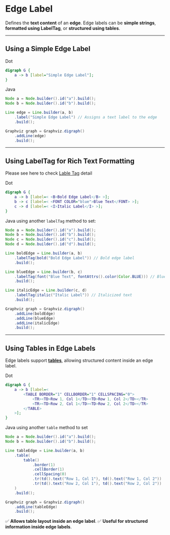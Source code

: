 # Edge Label

Defines the **text content** of an **edge**. Edge labels can be **simple strings**, **formatted using LabelTag**, or **structured using tables**.

------

## **Using a Simple Edge Label**

Dot

```dot
digraph G {
    a -> b [label="Simple Edge Label"];
}
```

Java

```java
Node a = Node.builder().id("a").build();
Node b = Node.builder().id("b").build();

Line edge = Line.builder(a, b)
    .label("Simple Edge Label") // Assigns a text label to the edge
    .build();

Graphviz graph = Graphviz.digraph()
    .addLine(edge)
    .build();
```

------

## **Using LabelTag for Rich Text Formatting**

Please see here to check [Lable Tag](../LabelTag.md) detail

Dot

```dot
digraph G {
    a -> b [label=< <B>Bold Edge Label</B> >];
    b -> c [label=< <FONT COLOR="blue">Blue Text</FONT> >];
    c -> d [label=< <I>Italic Label</I> >];
}
```

Java using another `labelTag`  method to set:

```java
Node a = Node.builder().id("a").build();
Node b = Node.builder().id("b").build();
Node c = Node.builder().id("c").build();
Node d = Node.builder().id("d").build();

Line boldEdge = Line.builder(a, b)
    .labelTag(bold("Bold Edge Label")) // Bold edge label
    .build();

Line blueEdge = Line.builder(b, c)
    .labelTag(font("Blue Text", fontAttrs().color(Color.BLUE))) // Blue text
    .build();

Line italicEdge = Line.builder(c, d)
    .labelTag(italic("Italic Label")) // Italicized text
    .build();

Graphviz graph = Graphviz.digraph()
    .addLine(boldEdge)
    .addLine(blueEdge)
    .addLine(italicEdge)
    .build();
```

------

## **Using Tables in Edge Labels**

Edge labels support **[tables](../Table.md)**, allowing structured content inside an edge label.

Dot

```dot
digraph G {
    a -> b [label=<
        <TABLE BORDER="1" CELLBORDER="1" CELLSPACING="0">
            <TR><TD>Row 1, Col 1</TD><TD>Row 1, Col 2</TD></TR>
            <TR><TD>Row 2, Col 1</TD><TD>Row 2, Col 2</TD></TR>
        </TABLE>
    >];
}
```

Java using another `table` method to set

```java
Node a = Node.builder().id("a").build();
Node b = Node.builder().id("b").build();

Line tableEdge = Line.builder(a, b)
    .table(
        table()
            .border(1)
            .cellBorder(1)
            .cellSpacing(0)
            .tr(td().text("Row 1, Col 1"), td().text("Row 1, Col 2"))
            .tr(td().text("Row 2, Col 1"), td().text("Row 2, Col 2"))
    )
    .build();

Graphviz graph = Graphviz.digraph()
    .addLine(tableEdge)
    .build();
```

✅ **Allows table layout inside an edge label**.
 ✅ **Useful for structured information inside edge labels**.